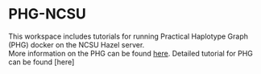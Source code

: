 # PHG-NCSU
This workspace includes tutorials for running Practical Haplotype Graph (PHG) docker on the NCSU Hazel server. \
More information on the PHG can be found [here](https://academic.oup.com/bioinformatics/article/38/15/3698/6617344).
Detailed tutorial for PHG can be found [here]
